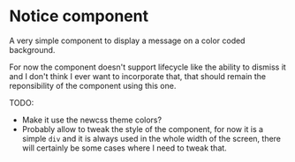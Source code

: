 # Notice component

A very simple component to display a message on a color coded background.

For now the component doesn't support lifecycle like the ability to dismiss it and I don't think I ever want to incorporate that, that should remain the reponsibility of the component using this one.

TODO:

- Make it use the newcss theme colors?
- Probably allow to tweak the style of the component, for now it is a simple `div` and it is always used in the whole width of the screen, there will certainly be some cases where I need to tweak that.
